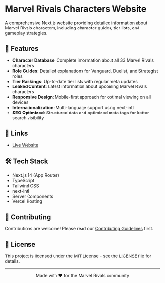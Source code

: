 # Marvel Rivals Characters Website

A comprehensive Next.js website providing detailed information about Marvel Rivals characters, including character guides, tier lists, and gameplay strategies.

## 🌟 Features

- **Character Database**: Complete information about all 33 Marvel Rivals characters
- **Role Guides**: Detailed explanations for Vanguard, Duelist, and Strategist roles
- **Tier Rankings**: Up-to-date tier lists with regular meta updates
- **Leaked Content**: Latest information about upcoming Marvel Rivals characters
- **Responsive Design**: Mobile-first approach for optimal viewing on all devices
- **Internationalization**: Multi-language support using next-intl
- **SEO Optimized**: Structured data and optimized meta tags for better search visibility

## 🔗 Links

- [Live Website](https://marvelrivalscharacters.com)

## 🛠️ Tech Stack

- Next.js 14 (App Router)
- TypeScript
- Tailwind CSS
- next-intl
- Server Components
- Vercel Hosting

## 🤝 Contributing

Contributions are welcome! Please read our [Contributing Guidelines](CONTRIBUTING.md) first.

## 📝 License

This project is licensed under the MIT License - see the [LICENSE](LICENSE) file for details.

---

<p align="center">Made with ❤️ for the Marvel Rivals community</p>
